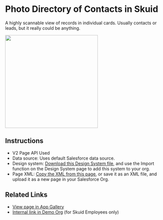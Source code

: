 # Photo Directory of Contacts in Skuid 

A highly scannable view of records in individual cards. Usually contacts or leads, but it really could be anything.

<img src="directory.png" width="300"></img>

## Instructions
- V2 Page API Used
- Data source: Uses default Salesforce data source.   
- Design system: [Download this Design System file](https://github.com/skuid/SamplePages/blob/master/Use_Cases/SamplePages.designsystem), and use the Import function on the Design System page to add this system to your org. 
- Page XML:  [Copy the XML from this page](Directory.xml?raw=true), or save it as an XML file, and upload it as a new page in your Salesforce Org.  


## Related Links
- [View page in App Gallery](https://portal.skuidsite.com/designsystem/samplepages/preview/photodirectory)
- [Internal link in Demo Org](https://skuid-demo--skuid.na37.visual.force.com/apex/skuid__ui?page=SamplePages_Directory) (for Skuid Employees only)

